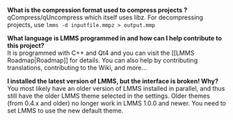 **What is the compression format used to compress projects ?**  
qCompress/qUncompress which itself uses libz. For decompressing projects, use
`lmms -d inputfile.mmpz > output.mmp`

**What language is LMMS programmed in and how can I help contribute to this project?**  
It is programmed with C++ and Qt4 and you can visit the [[LMMS Roadmap|Roadmap]] for details. You can also help by contributing translations, contributing to the Wiki, and more...

**I installed the latest version of LMMS, but the interface is broken! Why?**  
You most likely have an older version of LMMS installed in parallel, and thus still have the older LMMS theme selected in the settings. Older themes (from 0.4.x and older) no longer work in LMMS 1.0.0 and newer. You need to set LMMS to use the new default theme.